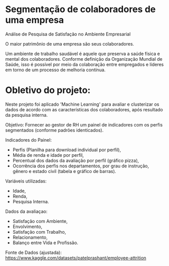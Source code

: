 # Segmentação de colaboradores de uma empresa
 Análise de Pesquisa de Satisfação no Ambiente Empresarial
 
 O maior patrimônio de uma empresa são seus colaboradores.
 
 Um ambiente de trabalho saudável é aquele que preserva a saúde física e mental dos colaboradores. Conforme definição da Organização Mundial de Saúde, isso é possível por meio da colaboração entre empregados e líderes em torno de um processo de melhoria contínua.
 
 # Obletivo do projeto:
 
 Neste projeto foi aplicado 'Machine Learning' para avaliar e clusterizar os dados de acordo com as características dos colaboradores, após resultado da pesquisa interna.
 
 Objetivo: Fornecer ao gestor de RH um painel de indicadores com os perfis segmentados (conforme padrões identicados).
 
 Indicadores do Painel:
 
 - Perfis (Planilha para download individual por perfil),
 - Média de renda e idade por perfil,
 - Percentual dos dados da avaliação por perfil (gráfico pizza),
 - Ocorrência dos perfis nos departamentos, por grau de instrução, gênero e estado civil (tabela e gráfico de barras).
 
 Variáveis utilizadas:
 
 - Idade,
 - Renda,
 - Pesquisa Interna.

Dados da avaliaçao:

- Satisfação com Ambiente,
- Envolvimento,
- Satisfação com Trabalho,
- Relacionamento,
- Balanço entre Vida e Profissão.

Fonte de Dados (ajustada):
https://www.kaggle.com/datasets/patelprashant/employee-attrition

 
 
